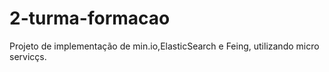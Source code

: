# 2-turma-formacao
Projeto de implementação de min.io,ElasticSearch e Feing, utilizando micro servicçs. 
